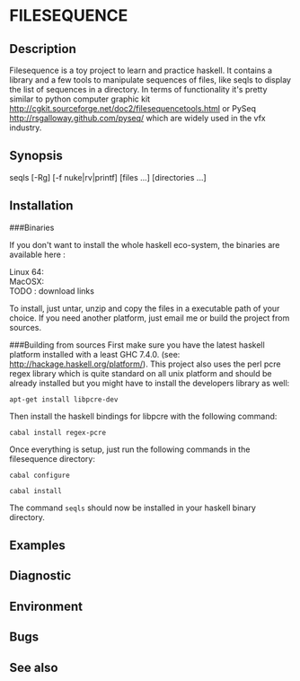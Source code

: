 FILESEQUENCE 
============

Description
------------

Filesequence is a toy project to learn and practice haskell. It contains a library and a few tools to manipulate sequences of files, like seqls to display the list of sequences in a directory. In terms of functionality it's pretty similar to python computer graphic kit http://cgkit.sourceforge.net/doc2/filesequencetools.html or PySeq http://rsgalloway.github.com/pyseq/ which are widely used in the vfx industry.

Synopsis
--------

seqls [-Rg] [-f nuke|rv|printf] [files ...] [directories ...]

Installation
------------
###Binaries

If you don't want to install the whole haskell eco-system, the binaries are available here :

Linux 64:  
MacOSX:  
TODO : download links  

To install, just untar, unzip and copy the files in a executable path of your choice. If you need another platform, just email me or build the project from sources.

###Building from sources
First make sure you have the latest haskell platform installed with a least GHC 7.4.0. (see: http://hackage.haskell.org/platform/). This project also uses the perl pcre regex library which is quite standard on all unix platform and should be already installed but you might have to install the developers library as well:

`apt-get install libpcre-dev`
 
Then install the haskell bindings for libpcre with the following command:

`cabal install regex-pcre`

Once everything is setup, just run the following commands in the filesequence directory:

`cabal configure`

`cabal install`

The command `seqls` should now be installed in your haskell binary directory.

Examples
--------

Diagnostic
----------

Environment
-----------

Bugs
----

See also
--------



